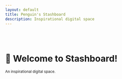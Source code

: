 ```yaml
---
layout: default
title: Penguin's Stashboard
description: Inspirational digital space
---
```

<br>
<br>
<p align="center">

<h1>💎 Welcome to Stashboard!</h1>
<small>An inspirational digital space.</small>
<br><br><br><br>
<script src="https://ajax.googleapis.com/ajax/libs/jquery/3.5.1/jquery.min.js"></script>
<script src="assets/javascript/random_quote.js"></script>
<h1 id = "id_emoji"/><h2 id = "id_title"/>
<h4 id = "id_text"/>
<h5 id = "id_topic"/>
</p>

